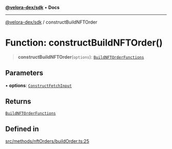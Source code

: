 [**@velora-dex/sdk**](../README.md) • **Docs**

***

[@velora-dex/sdk](../globals.md) / constructBuildNFTOrder

# Function: constructBuildNFTOrder()

> **constructBuildNFTOrder**(`options`): [`BuildNFTOrderFunctions`](../type-aliases/BuildNFTOrderFunctions.md)

## Parameters

• **options**: [`ConstructFetchInput`](../interfaces/ConstructFetchInput.md)

## Returns

[`BuildNFTOrderFunctions`](../type-aliases/BuildNFTOrderFunctions.md)

## Defined in

[src/methods/nftOrders/buildOrder.ts:25](https://github.com/VeloraDEX/paraswap-sdk/blob/feat/velora/src/methods/nftOrders/buildOrder.ts#L25)

